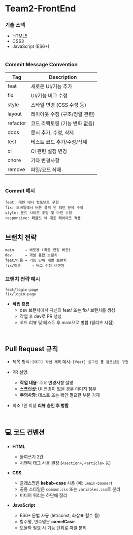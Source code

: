 # Team2-FrontEnd

### 기술 스택

* HTML5
* CSS3
* JavaScript (ES6+)

#

### Commit Message Convention

| Tag        | Description        |
| ---------- | ------------------ |
| feat       | 새로운 UI/기능 추가       |
| fix        | UI/기능 버그 수정        |
| style      | 스타일 변경 (CSS 수정 등)  |
| layout     | 레이아웃 수정 (구조/정렬 관련) |
| refactor   | 코드 리팩토링 (기능 변화 없음) |
| docs       | 문서 추가, 수정, 삭제      |
| test       | 테스트 코드 추가/수정/삭제    |
| ci         | CI 관련 설정 변경        |
| chore      | 기타 변경사항            |
| remove     | 파일/코드 삭제           |

#

### Commit 예시

```
feat: 메인 배너 컴포넌트 구현  
fix: 모바일에서 버튼 클릭 안 되던 문제 수정  
style: 폰트 사이즈 조정 및 마진 수정  
responsive: 태블릿 뷰 대응 레이아웃 적용  
```

#

## 브랜치 전략

```
main     → 배포용 (최종 안정 버전)
dev      → 개발 통합 브랜치
feat/이름 → 기능 단위 개발 브랜치
fix/이름     → 버그 수정 브랜치
```

### 브랜치 전략 예시

```
feat/login-page
fix/login-page
```

* **작업 흐름**
  * dev 브랜치에서 자신의 feat/ 또는 fix/ 브랜치를 생성
  * 작업 후 dev로 PR 생성
  * 코드 리뷰 및 테스트 후 main으로 병합 (릴리즈 시점)

<br />

## Pull Request 규칙

* 제목 형식: `[태그] 작업 제목`
  예시: `[feat] 로그인 폼 컴포넌트 구현`

* PR 설명:

  * **작업 내용**: 주요 변경사항 설명
  * **스크린샷**: UI 변경이 있을 경우 이미지 첨부
  * **주의사항**: 테스트 또는 확인 필요한 부분 기재

* 최소 1인 이상 **리뷰 승인 후 병합**

<br />

## 💻 코드 컨벤션

* **HTML**

  * 들여쓰기 2칸
  * 시맨틱 태그 사용 권장 (`<section>`, `<article>` 등)

* **CSS**

  * 클래스명은 **kebab-case** 사용 (예: `.main-banner`)
  * 공통 스타일은 `common.css` 또는 `variables.css`로 분리
  * 미디어 쿼리는 하단에 정리

* **JavaScript**

  * ES6+ 문법 사용 (let/const, 화살표 함수 등)
  * 함수명, 변수명은 **camelCase**
  * 모듈화 필요 시 기능 단위로 파일 분리
